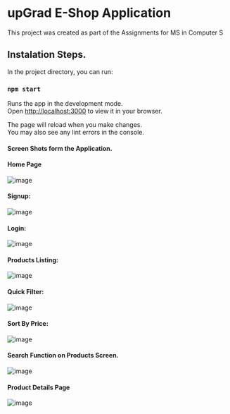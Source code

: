 # upGrad E-Shop Application 

This project was created as part of the Assignments for MS in Computer S

## Instalation Steps. 

In the project directory, you can run:

### `npm start`

Runs the app in the development mode.\
Open [http://localhost:3000](http://localhost:3000) to view it in your browser.

The page will reload when you make changes.\
You may also see any lint errors in the console.

#### Screen Shots form the Application. 

#### Home Page

![image](https://github.com/user-attachments/assets/bc6969d4-8cee-4854-b91b-eca8716e5d53)

#### Signup:
![image](https://github.com/user-attachments/assets/6a73a75d-e6dd-445a-bbd8-e3c7e58dd469)

#### Login:
![image](https://github.com/user-attachments/assets/90475ec7-dd51-4442-8b4d-a1c1afd82bea)


#### Products Listing:

![image](https://github.com/user-attachments/assets/d3eeefdb-6d45-4bb3-a784-65fa2e9cf92a)

#### Quick Filter:

![image](https://github.com/user-attachments/assets/e56af99f-620f-4c3f-966e-15745a0ca7e2)

#### Sort By Price:
![image](https://github.com/user-attachments/assets/246f8ba4-4419-4beb-a85c-d15e9b538bb5)

#### Search Function on Products Screen.

![image](https://github.com/user-attachments/assets/d5bee945-d719-4cce-b6ee-cf522fe94873)


#### Product Details Page

![image](https://github.com/user-attachments/assets/020a85d6-8a2b-4b86-8ac6-bba3f02a53ec)

